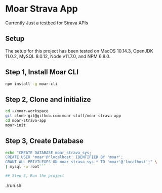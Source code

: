 # Moar Strava App

Currently Just a testbed for Strava APIs

Setup
-----

The setup for this project has been tested on MacOS 10.14.3, OpenJDK 11.0.2, MySQL 8.0.12, Node v11.7.0, and NPM 6.8.0.

## Step 1, Install Moar CLI

```bash
npm install -g moar-cli
```

## Step 2, Clone and initialize

```bash
cd ~/moar-workspace
git clone git@github.com:moar-stuff/moar-strava-app
cd moar-strava-app
moar-init
```

## Step 3, Create Database

```bash
echo "CREATE DATABASE moar_strava_sys;
CREATE USER 'moar'@'localhost' IDENTIFIED BY 'moar';
GRANT ALL PRIVILEGES ON moar_strava_sys.* TO 'moar'@'localhost';" \
| mysql -u root```

## Step 3, Run the project

```
./run.sh
```
